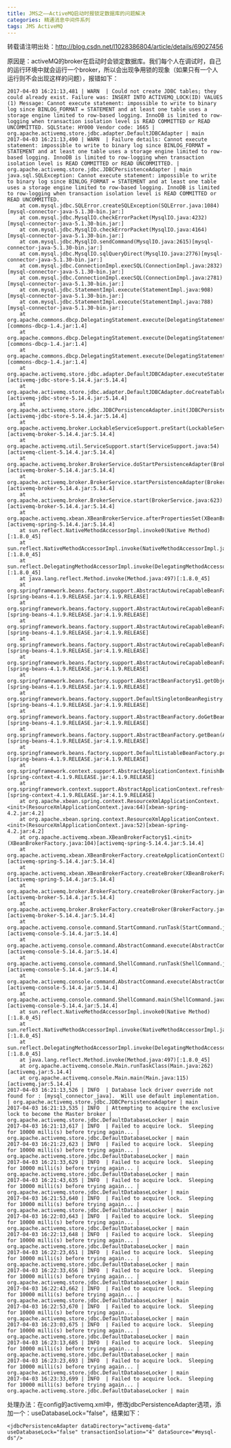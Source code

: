 ```yaml
---
title: JMS之——ActiveMQ启动时报锁定数据库的问题解决
categories: 精通消息中间件系列
tags: JMS ActiveMQ
---
```

转载请注明出处：http://blog.csdn.net/l1028386804/article/details/69027456  

原因是：activeMQ的broker在启动时会锁定数据库。我们每个人在调试时，自己的运行环境中就会运行一个broker，所以会出现争用锁的现象（如果只有一个人运行则不会出现这样的问题），报错如下：

    
    
    2017-04-03 16:21:13,481 | WARN  | Could not create JDBC tables; they could already exist. Failure was: INSERT INTO ACTIVEMQ_LOCK(ID) VALUES (1) Message: Cannot execute statement: impossible to write to binary log since BINLOG_FORMAT = STATEMENT and at least one table uses a storage engine limited to row-based logging. InnoDB is limited to row-logging when transaction isolation level is READ COMMITTED or READ UNCOMMITTED. SQLState: HY000 Vendor code: 1665 | org.apache.activemq.store.jdbc.adapter.DefaultJDBCAdapter | main
    2017-04-03 16:21:13,490 | WARN  | Failure details: Cannot execute statement: impossible to write to binary log since BINLOG_FORMAT = STATEMENT and at least one table uses a storage engine limited to row-based logging. InnoDB is limited to row-logging when transaction isolation level is READ COMMITTED or READ UNCOMMITTED. | org.apache.activemq.store.jdbc.JDBCPersistenceAdapter | main
    java.sql.SQLException: Cannot execute statement: impossible to write to binary log since BINLOG_FORMAT = STATEMENT and at least one table uses a storage engine limited to row-based logging. InnoDB is limited to row-logging when transaction isolation level is READ COMMITTED or READ UNCOMMITTED.
    	at com.mysql.jdbc.SQLError.createSQLException(SQLError.java:1084)[mysql-connector-java-5.1.30-bin.jar:]
    	at com.mysql.jdbc.MysqlIO.checkErrorPacket(MysqlIO.java:4232)[mysql-connector-java-5.1.30-bin.jar:]
    	at com.mysql.jdbc.MysqlIO.checkErrorPacket(MysqlIO.java:4164)[mysql-connector-java-5.1.30-bin.jar:]
    	at com.mysql.jdbc.MysqlIO.sendCommand(MysqlIO.java:2615)[mysql-connector-java-5.1.30-bin.jar:]
    	at com.mysql.jdbc.MysqlIO.sqlQueryDirect(MysqlIO.java:2776)[mysql-connector-java-5.1.30-bin.jar:]
    	at com.mysql.jdbc.ConnectionImpl.execSQL(ConnectionImpl.java:2832)[mysql-connector-java-5.1.30-bin.jar:]
    	at com.mysql.jdbc.ConnectionImpl.execSQL(ConnectionImpl.java:2781)[mysql-connector-java-5.1.30-bin.jar:]
    	at com.mysql.jdbc.StatementImpl.execute(StatementImpl.java:908)[mysql-connector-java-5.1.30-bin.jar:]
    	at com.mysql.jdbc.StatementImpl.execute(StatementImpl.java:788)[mysql-connector-java-5.1.30-bin.jar:]
    	at org.apache.commons.dbcp.DelegatingStatement.execute(DelegatingStatement.java:264)[commons-dbcp-1.4.jar:1.4]
    	at org.apache.commons.dbcp.DelegatingStatement.execute(DelegatingStatement.java:264)[commons-dbcp-1.4.jar:1.4]
    	at org.apache.commons.dbcp.DelegatingStatement.execute(DelegatingStatement.java:264)[commons-dbcp-1.4.jar:1.4]
    	at org.apache.activemq.store.jdbc.adapter.DefaultJDBCAdapter.executeStatement(DefaultJDBCAdapter.java:114)[activemq-jdbc-store-5.14.4.jar:5.14.4]
    	at org.apache.activemq.store.jdbc.adapter.DefaultJDBCAdapter.doCreateTables(DefaultJDBCAdapter.java:92)[activemq-jdbc-store-5.14.4.jar:5.14.4]
    	at org.apache.activemq.store.jdbc.JDBCPersistenceAdapter.init(JDBCPersistenceAdapter.java:304)[activemq-jdbc-store-5.14.4.jar:5.14.4]
    	at org.apache.activemq.broker.LockableServiceSupport.preStart(LockableServiceSupport.java:89)[activemq-broker-5.14.4.jar:5.14.4]
    	at org.apache.activemq.util.ServiceSupport.start(ServiceSupport.java:54)[activemq-client-5.14.4.jar:5.14.4]
    	at org.apache.activemq.broker.BrokerService.doStartPersistenceAdapter(BrokerService.java:675)[activemq-broker-5.14.4.jar:5.14.4]
    	at org.apache.activemq.broker.BrokerService.startPersistenceAdapter(BrokerService.java:659)[activemq-broker-5.14.4.jar:5.14.4]
    	at org.apache.activemq.broker.BrokerService.start(BrokerService.java:623)[activemq-broker-5.14.4.jar:5.14.4]
    	at org.apache.activemq.xbean.XBeanBrokerService.afterPropertiesSet(XBeanBrokerService.java:73)[activemq-spring-5.14.4.jar:5.14.4]
    	at sun.reflect.NativeMethodAccessorImpl.invoke0(Native Method)[:1.8.0_45]
    	at sun.reflect.NativeMethodAccessorImpl.invoke(NativeMethodAccessorImpl.java:62)[:1.8.0_45]
    	at sun.reflect.DelegatingMethodAccessorImpl.invoke(DelegatingMethodAccessorImpl.java:43)[:1.8.0_45]
    	at java.lang.reflect.Method.invoke(Method.java:497)[:1.8.0_45]
    	at org.springframework.beans.factory.support.AbstractAutowireCapableBeanFactory.invokeCustomInitMethod(AbstractAutowireCapableBeanFactory.java:1700)[spring-beans-4.1.9.RELEASE.jar:4.1.9.RELEASE]
    	at org.springframework.beans.factory.support.AbstractAutowireCapableBeanFactory.invokeInitMethods(AbstractAutowireCapableBeanFactory.java:1639)[spring-beans-4.1.9.RELEASE.jar:4.1.9.RELEASE]
    	at org.springframework.beans.factory.support.AbstractAutowireCapableBeanFactory.initializeBean(AbstractAutowireCapableBeanFactory.java:1568)[spring-beans-4.1.9.RELEASE.jar:4.1.9.RELEASE]
    	at org.springframework.beans.factory.support.AbstractAutowireCapableBeanFactory.doCreateBean(AbstractAutowireCapableBeanFactory.java:539)[spring-beans-4.1.9.RELEASE.jar:4.1.9.RELEASE]
    	at org.springframework.beans.factory.support.AbstractAutowireCapableBeanFactory.createBean(AbstractAutowireCapableBeanFactory.java:476)[spring-beans-4.1.9.RELEASE.jar:4.1.9.RELEASE]
    	at org.springframework.beans.factory.support.AbstractBeanFactory$1.getObject(AbstractBeanFactory.java:303)[spring-beans-4.1.9.RELEASE.jar:4.1.9.RELEASE]
    	at org.springframework.beans.factory.support.DefaultSingletonBeanRegistry.getSingleton(DefaultSingletonBeanRegistry.java:230)[spring-beans-4.1.9.RELEASE.jar:4.1.9.RELEASE]
    	at org.springframework.beans.factory.support.AbstractBeanFactory.doGetBean(AbstractBeanFactory.java:299)[spring-beans-4.1.9.RELEASE.jar:4.1.9.RELEASE]
    	at org.springframework.beans.factory.support.AbstractBeanFactory.getBean(AbstractBeanFactory.java:194)[spring-beans-4.1.9.RELEASE.jar:4.1.9.RELEASE]
    	at org.springframework.beans.factory.support.DefaultListableBeanFactory.preInstantiateSingletons(DefaultListableBeanFactory.java:755)[spring-beans-4.1.9.RELEASE.jar:4.1.9.RELEASE]
    	at org.springframework.context.support.AbstractApplicationContext.finishBeanFactoryInitialization(AbstractApplicationContext.java:762)[spring-context-4.1.9.RELEASE.jar:4.1.9.RELEASE]
    	at org.springframework.context.support.AbstractApplicationContext.refresh(AbstractApplicationContext.java:480)[spring-context-4.1.9.RELEASE.jar:4.1.9.RELEASE]
    	at org.apache.xbean.spring.context.ResourceXmlApplicationContext.<init>(ResourceXmlApplicationContext.java:64)[xbean-spring-4.2.jar:4.2]
    	at org.apache.xbean.spring.context.ResourceXmlApplicationContext.<init>(ResourceXmlApplicationContext.java:52)[xbean-spring-4.2.jar:4.2]
    	at org.apache.activemq.xbean.XBeanBrokerFactory$1.<init>(XBeanBrokerFactory.java:104)[activemq-spring-5.14.4.jar:5.14.4]
    	at org.apache.activemq.xbean.XBeanBrokerFactory.createApplicationContext(XBeanBrokerFactory.java:104)[activemq-spring-5.14.4.jar:5.14.4]
    	at org.apache.activemq.xbean.XBeanBrokerFactory.createBroker(XBeanBrokerFactory.java:67)[activemq-spring-5.14.4.jar:5.14.4]
    	at org.apache.activemq.broker.BrokerFactory.createBroker(BrokerFactory.java:71)[activemq-broker-5.14.4.jar:5.14.4]
    	at org.apache.activemq.broker.BrokerFactory.createBroker(BrokerFactory.java:54)[activemq-broker-5.14.4.jar:5.14.4]
    	at org.apache.activemq.console.command.StartCommand.runTask(StartCommand.java:87)[activemq-console-5.14.4.jar:5.14.4]
    	at org.apache.activemq.console.command.AbstractCommand.execute(AbstractCommand.java:63)[activemq-console-5.14.4.jar:5.14.4]
    	at org.apache.activemq.console.command.ShellCommand.runTask(ShellCommand.java:154)[activemq-console-5.14.4.jar:5.14.4]
    	at org.apache.activemq.console.command.AbstractCommand.execute(AbstractCommand.java:63)[activemq-console-5.14.4.jar:5.14.4]
    	at org.apache.activemq.console.command.ShellCommand.main(ShellCommand.java:104)[activemq-console-5.14.4.jar:5.14.4]
    	at sun.reflect.NativeMethodAccessorImpl.invoke0(Native Method)[:1.8.0_45]
    	at sun.reflect.NativeMethodAccessorImpl.invoke(NativeMethodAccessorImpl.java:62)[:1.8.0_45]
    	at sun.reflect.DelegatingMethodAccessorImpl.invoke(DelegatingMethodAccessorImpl.java:43)[:1.8.0_45]
    	at java.lang.reflect.Method.invoke(Method.java:497)[:1.8.0_45]
    	at org.apache.activemq.console.Main.runTaskClass(Main.java:262)[activemq.jar:5.14.4]
    	at org.apache.activemq.console.Main.main(Main.java:115)[activemq.jar:5.14.4]
    2017-04-03 16:21:13,526 | INFO  | Database lock driver override not found for : [mysql_connector_java].  Will use default implementation. | org.apache.activemq.store.jdbc.JDBCPersistenceAdapter | main
    2017-04-03 16:21:13,535 | INFO  | Attempting to acquire the exclusive lock to become the Master broker | org.apache.activemq.store.jdbc.DefaultDatabaseLocker | main
    2017-04-03 16:21:13,617 | INFO  | Failed to acquire lock.  Sleeping for 10000 milli(s) before trying again... | org.apache.activemq.store.jdbc.DefaultDatabaseLocker | main
    2017-04-03 16:21:23,623 | INFO  | Failed to acquire lock.  Sleeping for 10000 milli(s) before trying again... | org.apache.activemq.store.jdbc.DefaultDatabaseLocker | main
    2017-04-03 16:21:33,629 | INFO  | Failed to acquire lock.  Sleeping for 10000 milli(s) before trying again... | org.apache.activemq.store.jdbc.DefaultDatabaseLocker | main
    2017-04-03 16:21:43,635 | INFO  | Failed to acquire lock.  Sleeping for 10000 milli(s) before trying again... | org.apache.activemq.store.jdbc.DefaultDatabaseLocker | main
    2017-04-03 16:21:53,640 | INFO  | Failed to acquire lock.  Sleeping for 10000 milli(s) before trying again... | org.apache.activemq.store.jdbc.DefaultDatabaseLocker | main
    2017-04-03 16:22:03,643 | INFO  | Failed to acquire lock.  Sleeping for 10000 milli(s) before trying again... | org.apache.activemq.store.jdbc.DefaultDatabaseLocker | main
    2017-04-03 16:22:13,648 | INFO  | Failed to acquire lock.  Sleeping for 10000 milli(s) before trying again... | org.apache.activemq.store.jdbc.DefaultDatabaseLocker | main
    2017-04-03 16:22:23,651 | INFO  | Failed to acquire lock.  Sleeping for 10000 milli(s) before trying again... | org.apache.activemq.store.jdbc.DefaultDatabaseLocker | main
    2017-04-03 16:22:33,656 | INFO  | Failed to acquire lock.  Sleeping for 10000 milli(s) before trying again... | org.apache.activemq.store.jdbc.DefaultDatabaseLocker | main
    2017-04-03 16:22:43,662 | INFO  | Failed to acquire lock.  Sleeping for 10000 milli(s) before trying again... | org.apache.activemq.store.jdbc.DefaultDatabaseLocker | main
    2017-04-03 16:22:53,670 | INFO  | Failed to acquire lock.  Sleeping for 10000 milli(s) before trying again... | org.apache.activemq.store.jdbc.DefaultDatabaseLocker | main
    2017-04-03 16:23:03,675 | INFO  | Failed to acquire lock.  Sleeping for 10000 milli(s) before trying again... | org.apache.activemq.store.jdbc.DefaultDatabaseLocker | main
    2017-04-03 16:23:13,685 | INFO  | Failed to acquire lock.  Sleeping for 10000 milli(s) before trying again... | org.apache.activemq.store.jdbc.DefaultDatabaseLocker | main
    2017-04-03 16:23:23,693 | INFO  | Failed to acquire lock.  Sleeping for 10000 milli(s) before trying again... | org.apache.activemq.store.jdbc.DefaultDatabaseLocker | main
    2017-04-03 16:23:33,699 | INFO  | Failed to acquire lock.  Sleeping for 10000 milli(s) before trying again... | org.apache.activemq.store.jdbc.DefaultDatabaseLocker | main

处理办法：在config的activemq.xml中，修改jdbcPersistenceAdapter选项，添加一个：useDatabaseLock="false"，结果如下：  

    
    
    <jdbcPersistenceAdapter dataDirectory="activemq-data" useDatabaseLock="false" transactionIsolation="4" dataSource="#mysql-ds"/>

  

